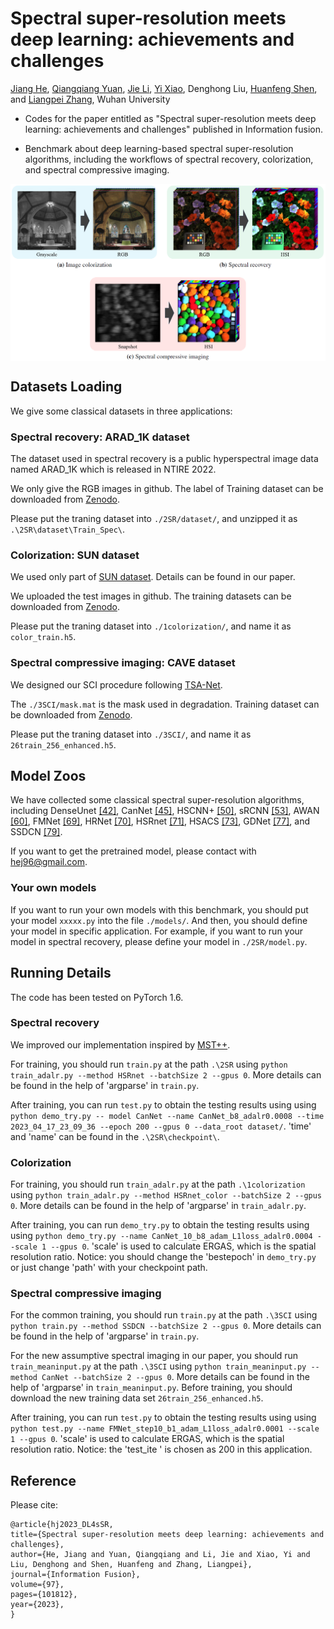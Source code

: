 # Spectral super-resolution meets deep learning: achievements and challenges

[Jiang He](http://jianghe96.github.io/), [Qiangqiang Yuan](http://qqyuan.users.sgg.whu.edu.cn/), [Jie Li](http://jli89.users.sgg.whu.edu.cn/), [Yi Xiao](https://xy-boy.github.io/), 
Denghong Liu, [Huanfeng Shen](http://sendimage.whu.edu.cn/shenhf/), 
and [Liangpei Zhang](http://www.lmars.whu.edu.cn/prof_web/zhangliangpei/rs/index.html), Wuhan University
* Codes for the paper entitled as "Spectral super-resolution meets deep learning: achievements and challenges" published in Information fusion. 

* Benchmark about deep learning-based spectral super-resolution algorithms, including the workflows of spectral recovery, colorization, and spectral compressive imaging. 

<div align=center><img src="./supplementary4github/three applications.png" align=center width="720px"/></div>

## Datasets Loading
We give some classical datasets in three applications:

### Spectral recovery: ARAD_1K dataset
The dataset used in spectral recovery is a public hyperspectral image data named ARAD_1K which is released in NTIRE 2022.

We only give the RGB images in github. The label of Training dataset can be downloaded from [Zenodo](https://doi.org/10.5281/zenodo.7839604). 

Please put the traning dataset into `./2SR/dataset/`, and unzipped it as `.\2SR\dataset\Train_Spec\`.

### Colorization: SUN dataset
We used only part of [SUN dataset](https://cs.brown.edu/~gmpatter/sunattributes.html). Details can be found in our paper. 

We uploaded the test images in github. The training datasets can be downloaded from [Zenodo](https://doi.org/10.5281/zenodo.7837907). 

Please put the traning dataset into `./1colorization/`, and name it as `color_train.h5`.

### Spectral compressive imaging: CAVE dataset
We designed our SCI procedure following [TSA-Net](https://github.com/mengziyi64/TSA-Net).

The `./3SCI/mask.mat` is the mask used in degradation. Training dataset can be downloaded from [Zenodo](https://doi.org/10.5281/zenodo.7839679). 

Please put the traning dataset into `./3SCI/`, and name it as `26train_256_enhanced.h5`.

## Model Zoos
We have collected some classical spectral super-resolution algorithms, including DenseUnet [[42]](https://arxiv.org/pdf/1703.09470.pdf), CanNet [[45]](https://arxiv.org/pdf/1804.04647), HSCNN+ [[50]](http://openaccess.thecvf.com/content_cvpr_2018_workshops/papers/w13/Shi_HSCNN_Advanced_CNN-Based_CVPR_2018_paper.pdf), sRCNN [[53]](https://www.mdpi.com/2072-4292/11/14/1648/htm), AWAN [[60]](http://openaccess.thecvf.com/content_CVPRW_2020/papers/w31/Li_Adaptive_Weighted_Attention_Network_With_Camera_Spectral_Sensitivity_Prior_for_CVPRW_2020_paper.pdf), FMNet [[69]](https://ojs.aaai.org/index.php/AAAI/article/view/6978/6832), HRNet [[70]](http://openaccess.thecvf.com/content_CVPRW_2020/papers/w31/Zhao_Hierarchical_Regression_Network_for_Spectral_Reconstruction_From_RGB_Images_CVPRW_2020_paper.pdf), HSRnet [[71]](https://ieeexplore.ieee.org/abstract/document/9357488/), HSACS [[73]](https://ieeexplore.ieee.org/abstract/document/9506982), GDNet [[77]](https://ieeexplore.ieee.org/abstract/document/9599509), and SSDCN [[79]](https://ieeexplore.ieee.org/abstract/document/9440658). 

If you want to get the pretrained model, please contact with hej96@gmail.com.

### Your own models
If you want to run your own models with this benchmark, you should put your model `xxxxx.py` into the file `./models/`. And then, you should define your model in specific application. For example, if you want to run your model in spectral recovery, please define your model in `./2SR/model.py`.

## Running Details
The code has been tested on PyTorch 1.6.

### Spectral recovery
We improved our implementation inspired by [MST++](https://github.com/caiyuanhao1998/MST-plus-plus).

For training, you should run `train.py` at the path `.\2SR` using `python train_adalr.py --method HSRnet --batchSize 2 --gpus 0`. More details can be found in the help of 'argparse' in `train.py`.

After training, you can run `test.py` to obtain the testing results using using `python demo_try.py -- model CanNet --name CanNet_b8_adalr0.0008 --time 2023_04_17_23_09_36 --epoch 200 --gpus 0 --data_root dataset/`. 'time' and 'name' can be found in the `.\2SR\checkpoint\`.

### Colorization
For training, you should run `train_adalr.py` at the path `.\1colorization` using `python train_adalr.py --method HSRnet_color --batchSize 2 --gpus 0`. More details can be found in the help of 'argparse' in `train_adalr.py`.

After training, you can run `demo_try.py` to obtain the testing results using using `python demo_try.py --name CanNet_10_b8_adam_L1loss_adalr0.0004 --scale 1 --gpus 0`. 'scale' is used to calculate ERGAS, which is the spatial resolution ratio. Notice: you should change the 'bestepoch' in `demo_try.py` or just change 'path' with your checkpoint path.

### Spectral compressive imaging
For the common training, you should run `train.py` at the path `.\3SCI` using `python train.py --method SSDCN --batchSize 2 --gpus 0`. More details can be found in the help of 'argparse' in `train.py`.

For the new assumptive spectral imaging in our paper, you should run `train_meaninput.py` at the path `.\3SCI` using `python train_meaninput.py --method CanNet --batchSize 2 --gpus 0`. More details can be found in the help of 'argparse' in `train_meaninput.py`. Before training, you should download the new training data set `26train_256_enhanced.h5`.

After training, you can run `test.py` to obtain the testing results using using `python test.py --name FMNet_step10_b1_adam_L1loss_adalr0.0001 --scale 1 --gpus 0`. 'scale' is used to calculate ERGAS, which is the spatial resolution ratio. Notice: the 'test_ite ' is chosen as 200 in this application.

## Reference
Please cite: 
```
@article{hj2023_DL4sSR,
title={Spectral super-resolution meets deep learning: achievements and challenges},
author={He, Jiang and Yuan, Qiangqiang and Li, Jie and Xiao, Yi and Liu, Denghong and Shen, Huanfeng and Zhang, Liangpei},
journal={Information Fusion},
volume={97},
pages={101812},
year={2023},
}
```
